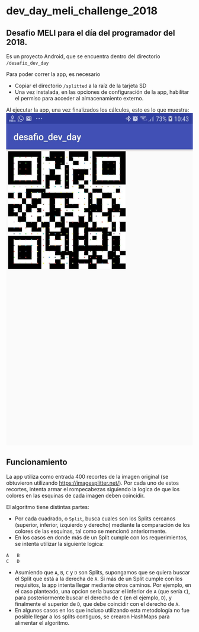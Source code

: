 # dev_day_meli_challenge_2018
## Desafio MELI para el día del programador del 2018.

Es un proyecto Android, que se encuentra dentro del directorio `/desafio_dev_day`

Para poder correr la app, es necesario
- Copiar el directorio `/splitted` a la raíz de la tarjeta SD
- Una vez instalada, en las opciones de configuración de la app, habilitar el permiso para acceder al almacenamiento externo.

Al ejecutar la app, una vez finalizados los cálculos, esto es lo que muestra:
[![Foo](https://raw.githubusercontent.com/abelmza/dev_day_meli_challenge_2018/master/screenshot.jpg)](https://raw.githubusercontent.com/abelmza/dev_day_meli_challenge_2018/master/screenshot.jpg)

## Funcionamiento

La app utiliza como entrada 400 recortes de la imagen original (se obtuvieron utilizando https://imagesplitter.net/).
Por cada uno de estos recortes, intenta armar el rompecabezas siguiendo la logica de que los colores en las esquinas de cada imagen deben coincidir.

El algoritmo tiene distintas partes:
- Por cada cuadrado, o `Split`, busca cuales son los Splits cercanos (superior, inferior, izquierdo y derecho) mediante la comparación de los colores de las esquinas, tal como se mencionó anteriormente.
- En los casos en donde más de un Split cumple con los requerimientos, se intenta utilizar la siguiente logica:

```
A   B
C   D
```
- Asumiendo que `A`, `B`, `C` y `D` son Splits, supongamos que se quiera buscar el Split que está a la derecha de `A`. Si más de un Split cumple con los requisitos, la app intenta llegar mediante otros caminos. Por ejemplo, en el caso planteado, una opcion sería buscar el inferior de `A` (que sería `C`), para posteriormente buscar el derecho de `C` (en el ejemplo, `D`), y finalmente el superior de `D`, que debe coincidir con el derecho de `A`.
- En algunos casos en los que incluso utilizando esta metodología no fue posible llegar a los splits contiguos, se crearon HashMaps para alimentar el algoritmo.
